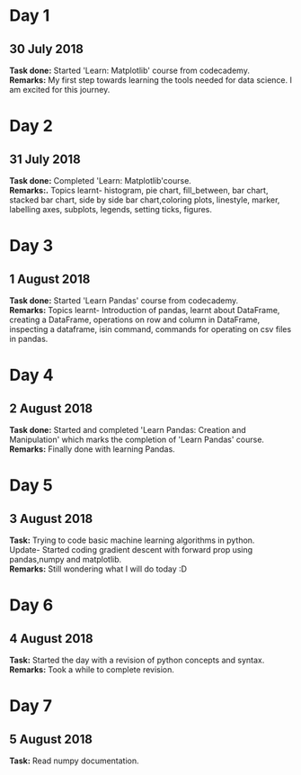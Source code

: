 # Day 1
## 30 July 2018

**Task done:** Started 'Learn: Matplotlib' course from codecademy.  
**Remarks:** My first step towards learning the tools needed for data science. I am excited for this journey.  

# Day 2
## 31 July 2018

**Task done:** Completed 'Learn: Matplotlib'course.  
**Remarks:.** Topics learnt- histogram, pie chart, fill_between, bar chart, stacked bar chart, side by side bar chart,coloring plots, linestyle, marker, labelling axes, subplots, legends, setting ticks, figures.  

# Day 3
## 1 August 2018

**Task done:** Started 'Learn Pandas' course from codecademy.  
**Remarks:** Topics learnt- Introduction of pandas, learnt about DataFrame, creating a DataFrame, operations on row and column in DataFrame, inspecting a dataframe, isin command, commands for operating on csv files in pandas.  

# Day 4
## 2 August 2018

**Task done:** Started and completed 'Learn Pandas: Creation and Manipulation' which marks the completion of 'Learn Pandas' course.  
**Remarks:** Finally done with learning Pandas.  

# Day 5
## 3 August 2018

**Task:** Trying to code basic machine learning algorithms in python.  
Update- Started coding gradient descent with forward prop using pandas,numpy and matplotlib.  
**Remarks:** Still wondering what I will do today :D  

# Day 6
## 4 August 2018

**Task:** Started the day with a revision of python concepts and syntax.
**Remarks:** Took a while to complete revision.

# Day 7
## 5 August 2018

**Task:** Read numpy documentation.  
